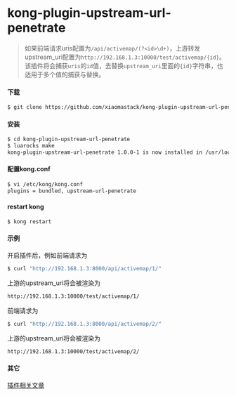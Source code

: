 # kong-plugin-upstream-url-penetrate

> 如果前端请求uris配置为`/api/activemap/(?<id>\d+)`，上游转发upstream_uri配置为`http://192.168.1.3:10000/test/activemap/{id}`。该插件将会捕获`uris`的`id`值，去替换`upstream_uri`里面的`{id}`字符串，也适用于多个值的捕获与替换。

#### 下载

``` bash
$ git clone https://github.com/xiaomastack/kong-plugin-upstream-url-penetrate.git
```

#### 安装

``` bash
$ cd kong-plugin-upstream-url-penetrate
$ luarocks make
kong-plugin-upstream-url-penetrate 1.0.0-1 is now installed in /usr/local (license: Apache-2.0)

```

#### 配置kong.conf

``` bash
$ vi /etc/kong/kong.conf
plugins = bundled, upstream-url-penetrate
```

#### restart kong

``` bash
$ kong restart
```

####  示例
开启插件后，例如前端请求为

``` bash
$ curl "http://192.168.1.3:8000/api/activemap/1/"
```

上游的upstream_uri将会被渲染为

``` bash
http://192.168.1.3:10000/test/activemap/1/
```

前端请求为

``` bash
$ curl "http://192.168.1.3:8000/api/activemap/2/"
```
上游的upstream_uri将会被渲染为

``` bash
http://192.168.1.3:10000/test/activemap/2/
```

#### 其它
<a href="https://www.xiaomastack.com/2019/01/19/kong-plugin-upstream-url-penetrate/" target="_blank">插件相关文章</a>

